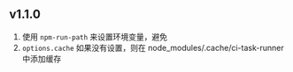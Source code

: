 ## v1.1.0

1. 使用 `npm-run-path` 来设置环境变量，避免
2. `options.cache` 如果没有设置，则在 node_modules/.cache/ci-task-runner 中添加缓存